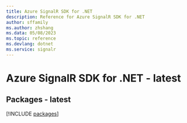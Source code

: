 ```yaml
---
title: Azure SignalR SDK for .NET
description: Reference for Azure SignalR SDK for .NET
author: sffamily
ms.author: zhshang
ms.data: 05/08/2023
ms.topic: reference
ms.devlang: dotnet
ms.service: signalr
---
```

# Azure SignalR SDK for .NET - latest
## Packages - latest
[!INCLUDE [packages](signalr-index.md)]